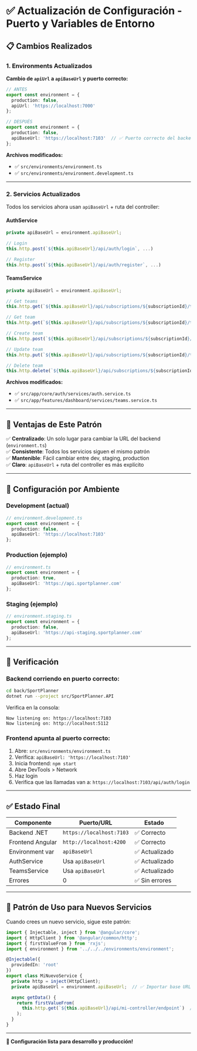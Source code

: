# ✅ Actualización de Configuración - Puerto y Variables de Entorno

## 📋 Cambios Realizados

### **1. Environments Actualizados**

**Cambio de `apiUrl` a `apiBaseUrl` y puerto correcto:**

```typescript
// ANTES
export const environment = {
  production: false,
  apiUrl: 'https://localhost:7000'
};

// DESPUÉS
export const environment = {
  production: false,
  apiBaseUrl: 'https://localhost:7103'  // ✅ Puerto correcto del backend
};
```

**Archivos modificados:**
- ✅ `src/environments/environment.ts`
- ✅ `src/environments/environment.development.ts`

---

### **2. Servicios Actualizados**

Todos los servicios ahora usan `apiBaseUrl` + ruta del controller:

#### **AuthService**
```typescript
private apiBaseUrl = environment.apiBaseUrl;

// Login
this.http.post(`${this.apiBaseUrl}/api/auth/login`, ...)

// Register  
this.http.post(`${this.apiBaseUrl}/api/auth/register`, ...)
```

#### **TeamsService**
```typescript
private apiBaseUrl = environment.apiBaseUrl;

// Get teams
this.http.get(`${this.apiBaseUrl}/api/subscriptions/${subscriptionId}/teams`)

// Get team
this.http.get(`${this.apiBaseUrl}/api/subscriptions/${subscriptionId}/teams/${teamId}`)

// Create team
this.http.post(`${this.apiBaseUrl}/api/subscriptions/${subscriptionId}/teams`, payload)

// Update team
this.http.put(`${this.apiBaseUrl}/api/subscriptions/${subscriptionId}/teams/${teamId}`, payload)

// Delete team
this.http.delete(`${this.apiBaseUrl}/api/subscriptions/${subscriptionId}/teams/${teamId}`)
```

**Archivos modificados:**
- ✅ `src/app/core/auth/services/auth.service.ts`
- ✅ `src/app/features/dashboard/services/teams.service.ts`

---

## 🎯 Ventajas de Este Patrón

✅ **Centralizado**: Un solo lugar para cambiar la URL del backend (`environment.ts`)  
✅ **Consistente**: Todos los servicios siguen el mismo patrón  
✅ **Mantenible**: Fácil cambiar entre dev, staging, production  
✅ **Claro**: `apiBaseUrl` + ruta del controller es más explícito  

---

## 🔧 Configuración por Ambiente

### **Development** (actual)
```typescript
// environment.development.ts
export const environment = {
  production: false,
  apiBaseUrl: 'https://localhost:7103'
};
```

### **Production** (ejemplo)
```typescript
// environment.ts
export const environment = {
  production: true,
  apiBaseUrl: 'https://api.sportplanner.com'
};
```

### **Staging** (ejemplo)
```typescript
// environment.staging.ts
export const environment = {
  production: false,
  apiBaseUrl: 'https://api-staging.sportplanner.com'
};
```

---

## 🧪 Verificación

### **Backend corriendo en puerto correcto:**
```bash
cd back/SportPlanner
dotnet run --project src/SportPlanner.API
```

Verifica en la consola:
```
Now listening on: https://localhost:7103
Now listening on: http://localhost:5112
```

### **Frontend apunta al puerto correcto:**

1. Abre: `src/environments/environment.ts`
2. Verifica: `apiBaseUrl: 'https://localhost:7103'`
3. Inicia frontend: `npm start`
4. Abre DevTools > Network
5. Haz login
6. Verifica que las llamadas van a: `https://localhost:7103/api/auth/login`

---

## ✅ Estado Final

| Componente | Puerto/URL | Estado |
|------------|-----------|--------|
| Backend .NET | `https://localhost:7103` | ✅ Correcto |
| Frontend Angular | `http://localhost:4200` | ✅ Correcto |
| Environment var | `apiBaseUrl` | ✅ Actualizado |
| AuthService | Usa `apiBaseUrl` | ✅ Actualizado |
| TeamsService | Usa `apiBaseUrl` | ✅ Actualizado |
| Errores | 0 | ✅ Sin errores |

---

## 📝 Patrón de Uso para Nuevos Servicios

Cuando crees un nuevo servicio, sigue este patrón:

```typescript
import { Injectable, inject } from '@angular/core';
import { HttpClient } from '@angular/common/http';
import { firstValueFrom } from 'rxjs';
import { environment } from '../../../environments/environment';

@Injectable({
  providedIn: 'root'
})
export class MiNuevoService {
  private http = inject(HttpClient);
  private apiBaseUrl = environment.apiBaseUrl;  // ✅ Importar base URL

  async getData() {
    return firstValueFrom(
      this.http.get(`${this.apiBaseUrl}/api/mi-controller/endpoint`)  // ✅ Concatenar
    );
  }
}
```

---

**🚀 Configuración lista para desarrollo y producción!**
